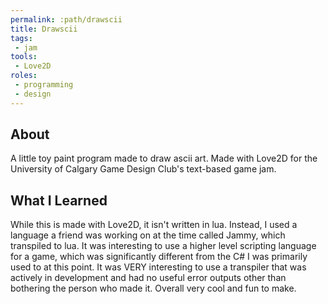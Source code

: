 ```yaml
---
permalink: :path/drawscii
title: Drawscii
tags:
 - jam
tools:
 - Love2D
roles:
 - programming
 - design
---
```


## About
A little toy paint program made to draw ascii art. Made with Love2D for the University of Calgary Game Design Club's text-based game jam.

## What I Learned
While this is made with Love2D, it isn't written in lua. Instead, I used a language a friend was working on at the time called Jammy, which transpiled to lua. It was interesting to use a higher level scripting language for a game, which was significantly different from the C# I was primarily used to at this point. It was VERY interesting to use a transpiler that was actively in development and had no useful error outputs other than bothering the person who made it. Overall very cool and fun to make.